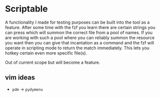 # Scriptable

A functionality I made for testing purposes can be built into the tool as a 
feature. After some time with the fzf you learn there are certain strings you 
can press which will summon the correct file from a pool of names. If you are 
working with such a pool where you can reliably summon the resource you want 
then you can give that incantation as a command and the fzf will operate in 
scripting mode to return the match immediately. This lets you hotkey certain 
even more specific file(s).

Out of current scope but will become a feature.

## vim ideas

+ `pdm` -> `pydymenu`

